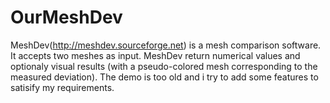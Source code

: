 # OurMeshDev
MeshDev(http://meshdev.sourceforge.net) is a mesh comparison software. It accepts two meshes as input. 
MeshDev return numerical values and optionaly visual results (with a pseudo-colored mesh corresponding to the measured deviation).
The demo is too old and i try to add some features to satisify my requirements.
